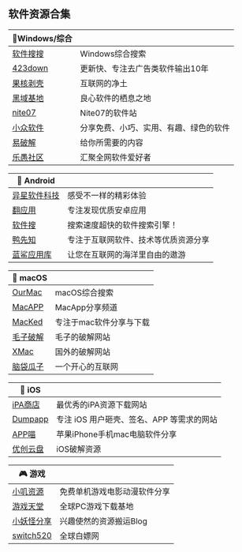 ## **软件资源合集**
| 🧩Windows/综合|  |
|-|-|
|[软件搜搜](https://rjss.pages.dev/)  | Windows综合搜索|
|[423down](https://www.423down.com/)  | 更新快、专注去广告类软件输出10年|
|[果核剥壳](https://www.ghxi.com/)  | 互联网的净土|
|[黑域基地](https://www.hybase.com/)  | 良心软件的栖息之地|
|[nite07](https://software.nite07.com/)  | Nite07的软件站|
|[小众软件](https://www.appinn.com/)  | 分享免费、小巧、实用、有趣、绿色的软件|
|[易破解](https://www.ypojie.com/)  | 给你所需要的内容|
|[乐愚社区](https://bbs.leyuxyz.com/f/ruanjian)   | 汇聚全网软件爱好者|


| 🤖 Android|  |
|-|-|
|[异星软件科技](https://www.yxssp.com/)  | 感受不一样的精彩体验 |
|[翻应用](https://www.iapps.me/)  | 专注发现优质安卓应用|
|[软件搜](https://www.rjsou.com/)  | 搜索速度超快的软件搜索引擎！|
|[鸭先知](https://www.yxzhi.com/android)  | 专注于互联网软件、技术等优质资源分享|
|[蓝鲨应用库](https://www.lsapk.com/)  | 让您在互联网的海洋里自由的遨游|

| 🍎 macOS|  |
|-|-|
|[OurMac](https://ourmacs.com/)  | macOS综合搜索|
|[MacAPP](https://macapp.org.cn/app/)  | MacApp分享频道|
|[MacKed](https://macked.app/)  | 专注于mac软件分享与下载|
|[毛子破解](https://appstorrent.ru/)  | 毛子的破解网站|
|[XMac](https://xmac.app/)  | 国外的破解网站|
|[脑袋瓜子](https://www.naodai.org/)  | 一个开心的互联网|

| 📱 iOS|  |
|-|-|
|[iPA商店](https://ipa.store/)  | 最优秀的iPA资源下载网站|
|[Dumpapp](https://www.dumpapp.com/)  | 专注 iOS 用户砸壳、签名、APP 等需求的网站|
|[APP喵](https://www.appmiu.com/apple)  | 苹果iPhone手机mac电脑软件分享|
|[优创云盘](https://pan.ios98.com/)  | iOS破解资源|

| 🎮 游戏|  |
|-|-|
|[小叽资源](https://steamzg.com/)  | 免费单机游戏电影动漫软件分享|
|[游戏天堂](https://www.zzzzz688.com/)  | 全球PC游戏下载基地|
|[小妖怪分享](https://www.xyg688.com/)  | 兴趣使然的资源搬运Blog|
|[switch520](https://www.gamer520.com/)  | 全球白嫖网|

